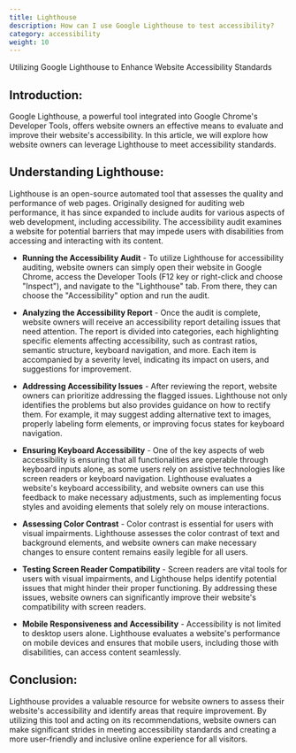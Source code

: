 ```yaml
---
title: Lighthouse 
description: How can I use Google Lighthouse to test accessibility? 
category: accessibility
weight: 10
---
```


Utilizing Google Lighthouse to Enhance Website Accessibility Standards

##  Introduction:

Google Lighthouse, a powerful tool integrated into Google Chrome's Developer Tools, offers website owners an effective means to evaluate and improve their website's accessibility. In this article, we will explore how website owners can leverage Lighthouse to meet accessibility standards.

## Understanding Lighthouse:

Lighthouse is an open-source automated tool that assesses the quality and performance of web pages. Originally designed for auditing web performance, it has since expanded to include audits for various aspects of web development, including accessibility. The accessibility audit examines a website for potential barriers that may impede users with disabilities from accessing and interacting with its content.

* **Running the Accessibility Audit** - To utilize Lighthouse for accessibility auditing, website owners can simply open their website in Google Chrome, access the Developer Tools (F12 key or right-click and choose "Inspect"), and navigate to the "Lighthouse" tab. From there, they can choose the "Accessibility" option and run the audit.

* **Analyzing the Accessibility Report** - Once the audit is complete, website owners will receive an accessibility report detailing issues that need attention. The report is divided into categories, each highlighting specific elements affecting accessibility, such as contrast ratios, semantic structure, keyboard navigation, and more. Each item is accompanied by a severity level, indicating its impact on users, and suggestions for improvement.

* **Addressing Accessibility Issues** - After reviewing the report, website owners can prioritize addressing the flagged issues. Lighthouse not only identifies the problems but also provides guidance on how to rectify them. For example, it may suggest adding alternative text to images, properly labeling form elements, or improving focus states for keyboard navigation.

* **Ensuring Keyboard Accessibility** - One of the key aspects of web accessibility is ensuring that all functionalities are operable through keyboard inputs alone, as some users rely on assistive technologies like screen readers or keyboard navigation. Lighthouse evaluates a website's keyboard accessibility, and website owners can use this feedback to make necessary adjustments, such as implementing focus styles and avoiding elements that solely rely on mouse interactions.
* **Assessing Color Contrast** - Color contrast is essential for users with visual impairments. Lighthouse assesses the color contrast of text and background elements, and website owners can make necessary changes to ensure content remains easily legible for all users.

* **Testing Screen Reader Compatibility** - Screen readers are vital tools for users with visual impairments, and Lighthouse helps identify potential issues that might hinder their proper functioning. By addressing these issues, website owners can significantly improve their website's compatibility with screen readers.

* **Mobile Responsiveness and Accessibility** - Accessibility is not limited to desktop users alone. Lighthouse evaluates a website's performance on mobile devices and ensures that mobile users, including those with disabilities, can access content seamlessly.

## Conclusion:

Lighthouse provides a valuable resource for website owners to assess their website's accessibility and identify areas that require improvement. By utilizing this tool and acting on its recommendations, website owners can make significant strides in meeting accessibility standards and creating a more user-friendly and inclusive online experience for all visitors.
